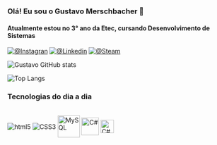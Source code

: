 ### Olá! Eu sou o Gustavo Merschbacher 🤙 
#### Atualmente estou no 3° ano da Etec, cursando Desenvolvimento de Sistemas

[![@Instagran](https://img.shields.io/badge/Instagram-E4405F?style=for-the-badge&logo=instagram&logoColor=white)](https://www.instagram.com/gust4v0_s4mp4i0/)
[![@Linkedin](https://img.shields.io/badge/LinkedIn-0077B5?style=for-the-badge&logo=linkedin&logoColor=white)](https://www.linkedin.com/in/gustavo-merschbacher-533ab82b5/)
[![@Steam](https://img.shields.io/badge/Steam-000000?style=for-the-badge&logo=steam&logoColor=white
)](https://steamcommunity.com/id/guh_fw/)

![Gustavo GitHub stats](https://github-readme-stats.vercel.app/api?username=FWgustavo&show_icons=true&theme=dracula&hide_border=true)

![Top Langs](https://github-readme-stats.vercel.app/api/top-langs/?username=FWgustavo&layout-vertical&theme=dracula&hide_border=true)
### Tecnologias do dia a dia

<div style="display: inline_block"><br>
  <img align="center" alt="html5" src="https://img.shields.io/badge/HTML5-E34F26?style=for-the-badge&logo=html5&logoColor=white">
  <img align="center" alt="CSS3" src="https://img.shields.io/badge/CSS3-1572B6?style=for-the-badge&logo=css3&logoColor=white">
  <img align="center" alt="MySQL" height="50" src="https://marcas-logos.net/wp-content/uploads/2020/11/MySQL-logo-600x400.png">
  <img align="center" alt="C#" height="40" src="https://upload.wikimedia.org/wikipedia/commons/b/bd/Logo_C_sharp.svg">
  <img align="center" alt="C#" height="30" src="https://logodownload.org/wp-content/uploads/2016/10/php-logo.png">
</div>
